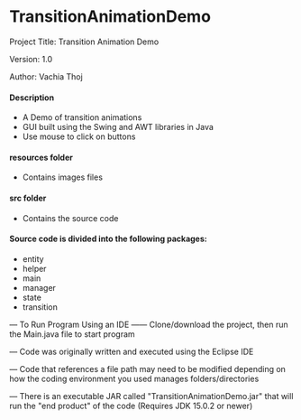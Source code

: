 # TransitionAnimationDemo

Project Title: Transition Animation Demo

Version: 1.0

Author: Vachia Thoj

#### Description 
- A Demo of transition animations
- GUI built using the Swing and AWT libraries in Java
- Use mouse to click on buttons

#### resources folder
- Contains images files

#### src folder
- Contains the source code

#### Source code is divided into the following packages:
- entity
- helper
- main
- manager
- state
- transition


— To Run Program Using an IDE —— Clone/download the project, then run the Main.java file to start program

— Code was originally written and executed using the Eclipse IDE

— Code that references a file path may need to be modified depending on how the coding environment you used manages folders/directories

— There is an executable JAR called "TransitionAnimationDemo.jar" that will run the "end product" of the code (Requires JDK 15.0.2 or newer)
